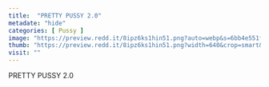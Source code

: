 ```yaml
---
title:  "PRETTY PUSSY 2.0"
metadate: "hide"
categories: [ Pussy ]
image: "https://preview.redd.it/8ipz6ks1hin51.png?auto=webp&s=6bb4e551fe495dfc7722650cb03671cfe70a8c17"
thumb: "https://preview.redd.it/8ipz6ks1hin51.png?width=640&crop=smart&auto=webp&s=155eb67f38bd4638cac0e245ea2d260c2e6d4070"
visit: ""
---
```

PRETTY PUSSY 2.0
